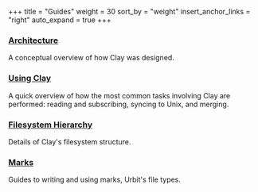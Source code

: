 +++
title = "Guides"
weight = 30
sort_by = "weight"
insert_anchor_links = "right"
auto_expand = true
+++

### [Architecture](/system/kernel/clay/guides/architecture)

A conceptual overview of how Clay was designed.

### [Using Clay](/system/kernel/clay/guides/using)

A quick overview of how the most common tasks involving Clay are performed:
reading and subscribing, syncing to Unix, and merging.

### [Filesystem Hierarchy](/system/kernel/clay/guides/filesystem)

Details of Clay's filesystem structure.

### [Marks](/system/kernel/clay/guides/marks)

Guides to writing and using marks, Urbit's file types.
